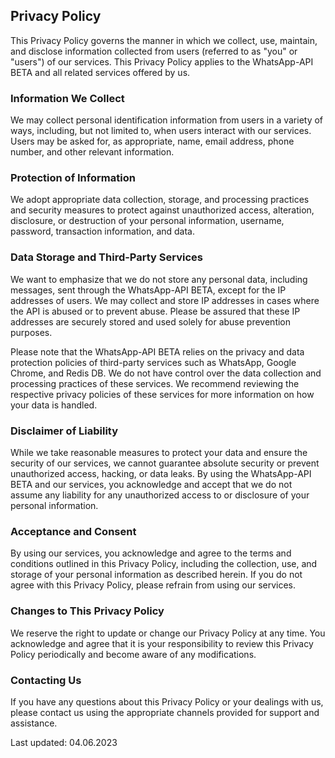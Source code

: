## Privacy Policy

This Privacy Policy governs the manner in which we collect, use, maintain, and disclose information collected from users (referred to as "you" or "users") of our services. This Privacy Policy applies to the WhatsApp-API BETA and all related services offered by us.

### Information We Collect

We may collect personal identification information from users in a variety of ways, including, but not limited to, when users interact with our services. Users may be asked for, as appropriate, name, email address, phone number, and other relevant information.

### Protection of Information

We adopt appropriate data collection, storage, and processing practices and security measures to protect against unauthorized access, alteration, disclosure, or destruction of your personal information, username, password, transaction information, and data.

### Data Storage and Third-Party Services

We want to emphasize that we do not store any personal data, including messages, sent through the WhatsApp-API BETA, except for the IP addresses of users. We may collect and store IP addresses in cases where the API is abused or to prevent abuse. Please be assured that these IP addresses are securely stored and used solely for abuse prevention purposes.

Please note that the WhatsApp-API BETA relies on the privacy and data protection policies of third-party services such as WhatsApp, Google Chrome, and Redis DB. We do not have control over the data collection and processing practices of these services. We recommend reviewing the respective privacy policies of these services for more information on how your data is handled.

### Disclaimer of Liability

While we take reasonable measures to protect your data and ensure the security of our services, we cannot guarantee absolute security or prevent unauthorized access, hacking, or data leaks. By using the WhatsApp-API BETA and our services, you acknowledge and accept that we do not assume any liability for any unauthorized access to or disclosure of your personal information.

### Acceptance and Consent

By using our services, you acknowledge and agree to the terms and conditions outlined in this Privacy Policy, including the collection, use, and storage of your personal information as described herein. If you do not agree with this Privacy Policy, please refrain from using our services.

### Changes to This Privacy Policy

We reserve the right to update or change our Privacy Policy at any time. You acknowledge and agree that it is your responsibility to review this Privacy Policy periodically and become aware of any modifications.

### Contacting Us

If you have any questions about this Privacy Policy or your dealings with us, please contact us using the appropriate channels provided for support and assistance.

Last updated: 04.06.2023
